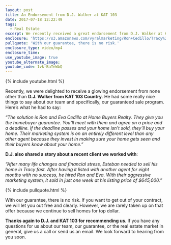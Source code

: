 ```yaml
---
layout: post
title: An Endorsement from D.J. Walker at KAT 103
date: 2017-07-18 12:22:49
tags:
  - Real Estate
excerpt: We recently received a great endorsement from D.J. Walker at KAT 103 Country. Here’s what he had to say about our team.
enclosure: 'https://s3.amazonaws.com/vyralmarketing/Ron+Cedillo/Tracy%2C+CA+Real+Estate+Radio+Endorsement.mp4'
pullquote: 'With our guarantee, there is no risk.'
enclosure_type: video/mp4
enclosure_time:
use_youtube_image: true
youtube_alternate_image:
youtube_code: 1vk-BaTeWbQ
---
```



{% include youtube.html %}

Recently, we were delighted to receive a glowing endorsement from none other than **D.J. Walker from KAT 103 Country**. He had some really nice things to say about our team and specifically, our guaranteed sale program. Here’s what he had to say:

*“The solution is Ron and Eva Cedillo at Home Buyers Realty. They give you the homebuyer guarantee. You’ll meet with them and agree on a price and a deadline. If the deadline passes and your home isn’t sold, they’ll buy your home. Their marketing system is on an entirely different level than any other agent because they invest in making sure your home gets seen and their buyers know about your home.”*

**D.J. also shared a story about a recent client we worked with**:

*“After many life changes and financial stress, Esteban needed to sell his home in Tracy fast. After having it listed with another agent for eight months with no success, he hired Ron and Eva. With their aggressive marketing system, it sold in just one week at his listing price of $645,000.”*

{% include pullquote.html %}

With our guarantee, there is no risk. If you want to get out of your contract, we will let you out free and clearly. However, we are rarely taken up on that offer because we continue to sell homes for top dollar.

**Thanks again to D.J. and KAT 103 for recommending us**. If you have any questions for us about our team, our guarantee, or the real estate market in general, give us a call or send us an email. We look forward to hearing from you soon.